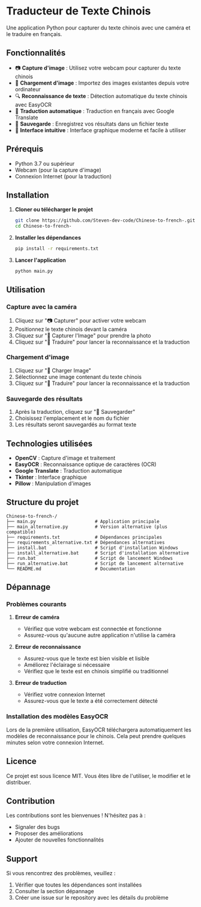 # Traducteur de Texte Chinois

Une application Python pour capturer du texte chinois avec une caméra et le traduire en français.

## Fonctionnalités

- 📷 **Capture d'image** : Utilisez votre webcam pour capturer du texte chinois
- 📁 **Chargement d'image** : Importez des images existantes depuis votre ordinateur
- 🔍 **Reconnaissance de texte** : Détection automatique du texte chinois avec EasyOCR
- 🔄 **Traduction automatique** : Traduction en français avec Google Translate
- 💾 **Sauvegarde** : Enregistrez vos résultats dans un fichier texte
- 🎨 **Interface intuitive** : Interface graphique moderne et facile à utiliser

## Prérequis

- Python 3.7 ou supérieur
- Webcam (pour la capture d'image)
- Connexion Internet (pour la traduction)

## Installation

1. **Cloner ou télécharger le projet**
   ```bash
   git clone https://github.com/Steven-dev-code/Chinese-to-french-.git
   cd Chinese-to-french-
   ```

2. **Installer les dépendances**
   ```bash
   pip install -r requirements.txt
   ```

3. **Lancer l'application**
   ```bash
   python main.py
   ```

## Utilisation

### Capture avec la caméra
1. Cliquez sur "📷 Capturer" pour activer votre webcam
2. Positionnez le texte chinois devant la caméra
3. Cliquez sur "📸 Capturer l'Image" pour prendre la photo
4. Cliquez sur "🔄 Traduire" pour lancer la reconnaissance et la traduction

### Chargement d'image
1. Cliquez sur "📁 Charger Image"
2. Sélectionnez une image contenant du texte chinois
3. Cliquez sur "🔄 Traduire" pour lancer la reconnaissance et la traduction

### Sauvegarde des résultats
1. Après la traduction, cliquez sur "💾 Sauvegarder"
2. Choisissez l'emplacement et le nom du fichier
3. Les résultats seront sauvegardés au format texte

## Technologies utilisées

- **OpenCV** : Capture d'image et traitement
- **EasyOCR** : Reconnaissance optique de caractères (OCR)
- **Google Translate** : Traduction automatique
- **Tkinter** : Interface graphique
- **Pillow** : Manipulation d'images

## Structure du projet

```
Chinese-to-french-/
├── main.py                      # Application principale
├── main_alternative.py          # Version alternative (plus compatible)
├── requirements.txt             # Dépendances principales
├── requirements_alternative.txt # Dépendances alternatives
├── install.bat                  # Script d'installation Windows
├── install_alternative.bat      # Script d'installation alternative
├── run.bat                      # Script de lancement Windows
├── run_alternative.bat          # Script de lancement alternative
└── README.md                    # Documentation
```

## Dépannage

### Problèmes courants

1. **Erreur de caméra**
   - Vérifiez que votre webcam est connectée et fonctionne
   - Assurez-vous qu'aucune autre application n'utilise la caméra

2. **Erreur de reconnaissance**
   - Assurez-vous que le texte est bien visible et lisible
   - Améliorez l'éclairage si nécessaire
   - Vérifiez que le texte est en chinois simplifié ou traditionnel

3. **Erreur de traduction**
   - Vérifiez votre connexion Internet
   - Assurez-vous que le texte a été correctement détecté

### Installation des modèles EasyOCR

Lors de la première utilisation, EasyOCR téléchargera automatiquement les modèles de reconnaissance pour le chinois. Cela peut prendre quelques minutes selon votre connexion Internet.

## Licence

Ce projet est sous licence MIT. Vous êtes libre de l'utiliser, le modifier et le distribuer.

## Contribution

Les contributions sont les bienvenues ! N'hésitez pas à :
- Signaler des bugs
- Proposer des améliorations
- Ajouter de nouvelles fonctionnalités

## Support

Si vous rencontrez des problèmes, veuillez :
1. Vérifier que toutes les dépendances sont installées
2. Consulter la section dépannage
3. Créer une issue sur le repository avec les détails du problème
